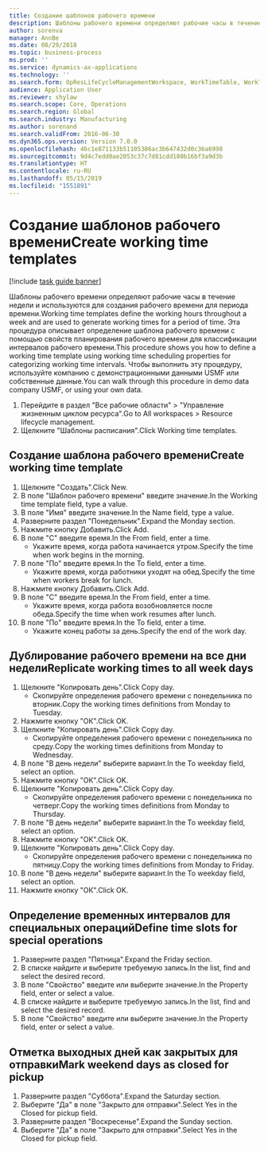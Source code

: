 ```yaml
---
title: Создание шаблонов рабочего времени
description: Шаблоны рабочего времени определяют рабочие часы в течение недели и используются для создания рабочего времени для периода времени.
author: sorenva
manager: AnnBe
ms.date: 08/29/2018
ms.topic: business-process
ms.prod: ''
ms.service: dynamics-ax-applications
ms.technology: ''
ms.search.form: OpResLifeCycleManagementWorkspace, WorkTimeTable, WorkTimeCopyDayDialog
audience: Application User
ms.reviewer: shylaw
ms.search.scope: Core, Operations
ms.search.region: Global
ms.search.industry: Manufacturing
ms.author: sorenand
ms.search.validFrom: 2016-06-30
ms.dyn365.ops.version: Version 7.0.0
ms.openlocfilehash: 46c1e871133b51105386ac3b647432d0c36a6998
ms.sourcegitcommit: 9d4c7edd0ae2053c37c7d81cdd180b16bf3a9d3b
ms.translationtype: HT
ms.contentlocale: ru-RU
ms.lasthandoff: 05/15/2019
ms.locfileid: "1551891"
---
```

# <a name="create-working-time-templates"></a><span data-ttu-id="16d0a-103">Создание шаблонов рабочего времени</span><span class="sxs-lookup"><span data-stu-id="16d0a-103">Create working time templates</span></span>

[!include [task guide banner](../../includes/task-guide-banner.md)]

<span data-ttu-id="16d0a-104">Шаблоны рабочего времени определяют рабочие часы в течение недели и используются для создания рабочего времени для периода времени.</span><span class="sxs-lookup"><span data-stu-id="16d0a-104">Working time templates define the working hours throughout a week and are used to generate working times for a period of time.</span></span> <span data-ttu-id="16d0a-105">Эта процедура описывает определение шаблона рабочего времени с помощью свойств планирования рабочего времени для классификации интервалов рабочего времени.</span><span class="sxs-lookup"><span data-stu-id="16d0a-105">This procedure shows you how to define a working time template using working time scheduling properties for categorizing working time intervals.</span></span> <span data-ttu-id="16d0a-106">Чтобы выполнить эту процедуру, используйте компанию с демонстрационными данными USMF или собственные данные.</span><span class="sxs-lookup"><span data-stu-id="16d0a-106">You can walk through this procedure in demo data company USMF, or using your own data.</span></span>

1. <span data-ttu-id="16d0a-107">Перейдите в раздел "Все рабочие области" > "Управление жизненным циклом ресурса".</span><span class="sxs-lookup"><span data-stu-id="16d0a-107">Go to All workspaces > Resource lifecycle management.</span></span>
2. <span data-ttu-id="16d0a-108">Щелкните "Шаблоны расписания".</span><span class="sxs-lookup"><span data-stu-id="16d0a-108">Click Working time templates.</span></span>

## <a name="create-working-time-template"></a><span data-ttu-id="16d0a-109">Создание шаблона рабочего времени</span><span class="sxs-lookup"><span data-stu-id="16d0a-109">Create working time template</span></span>
1. <span data-ttu-id="16d0a-110">Щелкните "Создать".</span><span class="sxs-lookup"><span data-stu-id="16d0a-110">Click New.</span></span>
2. <span data-ttu-id="16d0a-111">В поле "Шаблон рабочего времени" введите значение.</span><span class="sxs-lookup"><span data-stu-id="16d0a-111">In the Working time template field, type a value.</span></span>
3. <span data-ttu-id="16d0a-112">В поле "Имя" введите значение.</span><span class="sxs-lookup"><span data-stu-id="16d0a-112">In the Name field, type a value.</span></span>
4. <span data-ttu-id="16d0a-113">Разверните раздел "Понедельник".</span><span class="sxs-lookup"><span data-stu-id="16d0a-113">Expand the Monday section.</span></span>
5. <span data-ttu-id="16d0a-114">Нажмите кнопку Добавить.</span><span class="sxs-lookup"><span data-stu-id="16d0a-114">Click Add.</span></span>
6. <span data-ttu-id="16d0a-115">В поле "С" введите время.</span><span class="sxs-lookup"><span data-stu-id="16d0a-115">In the From field, enter a time.</span></span>
    * <span data-ttu-id="16d0a-116">Укажите время, когда работа начинается утром.</span><span class="sxs-lookup"><span data-stu-id="16d0a-116">Specify the time when work begins in the morning.</span></span>  
7. <span data-ttu-id="16d0a-117">В поле "По" введите время.</span><span class="sxs-lookup"><span data-stu-id="16d0a-117">In the To field, enter a time.</span></span>
    * <span data-ttu-id="16d0a-118">Укажите время, когда работники уходят на обед.</span><span class="sxs-lookup"><span data-stu-id="16d0a-118">Specify the time when workers break for lunch.</span></span>  
8. <span data-ttu-id="16d0a-119">Нажмите кнопку Добавить.</span><span class="sxs-lookup"><span data-stu-id="16d0a-119">Click Add.</span></span>
9. <span data-ttu-id="16d0a-120">В поле "С" введите время.</span><span class="sxs-lookup"><span data-stu-id="16d0a-120">In the From field, enter a time.</span></span>
    * <span data-ttu-id="16d0a-121">Укажите время, когда работа возобновляется после обеда.</span><span class="sxs-lookup"><span data-stu-id="16d0a-121">Specify the time when work resumes after lunch.</span></span>  
10. <span data-ttu-id="16d0a-122">В поле "По" введите время.</span><span class="sxs-lookup"><span data-stu-id="16d0a-122">In the To field, enter a time.</span></span>
    * <span data-ttu-id="16d0a-123">Укажите конец работы за день.</span><span class="sxs-lookup"><span data-stu-id="16d0a-123">Specify the end of the work day.</span></span>  

## <a name="replicate-working-times-to-all-week-days"></a><span data-ttu-id="16d0a-124">Дублирование рабочего времени на все дни недели</span><span class="sxs-lookup"><span data-stu-id="16d0a-124">Replicate working times to all week days</span></span>
1. <span data-ttu-id="16d0a-125">Щелкните "Копировать день".</span><span class="sxs-lookup"><span data-stu-id="16d0a-125">Click Copy day.</span></span>
    * <span data-ttu-id="16d0a-126">Скопируйте определения рабочего времени с понедельника по вторник.</span><span class="sxs-lookup"><span data-stu-id="16d0a-126">Copy the working times definitions from Monday to Tuesday.</span></span>  
2. <span data-ttu-id="16d0a-127">Нажмите кнопку "OК".</span><span class="sxs-lookup"><span data-stu-id="16d0a-127">Click OK.</span></span>
3. <span data-ttu-id="16d0a-128">Щелкните "Копировать день".</span><span class="sxs-lookup"><span data-stu-id="16d0a-128">Click Copy day.</span></span>
    * <span data-ttu-id="16d0a-129">Скопируйте определения рабочего времени с понедельника по среду.</span><span class="sxs-lookup"><span data-stu-id="16d0a-129">Copy the working times definitions from Monday to Wednesday.</span></span>  
4. <span data-ttu-id="16d0a-130">В поле "В день недели" выберите вариант.</span><span class="sxs-lookup"><span data-stu-id="16d0a-130">In the To weekday field, select an option.</span></span>
5. <span data-ttu-id="16d0a-131">Нажмите кнопку "OК".</span><span class="sxs-lookup"><span data-stu-id="16d0a-131">Click OK.</span></span>
6. <span data-ttu-id="16d0a-132">Щелкните "Копировать день".</span><span class="sxs-lookup"><span data-stu-id="16d0a-132">Click Copy day.</span></span>
    * <span data-ttu-id="16d0a-133">Скопируйте определения рабочего времени с понедельника по четверг.</span><span class="sxs-lookup"><span data-stu-id="16d0a-133">Copy the working times definitions from Monday to Thursday.</span></span>  
7. <span data-ttu-id="16d0a-134">В поле "В день недели" выберите вариант.</span><span class="sxs-lookup"><span data-stu-id="16d0a-134">In the To weekday field, select an option.</span></span>
8. <span data-ttu-id="16d0a-135">Нажмите кнопку "OК".</span><span class="sxs-lookup"><span data-stu-id="16d0a-135">Click OK.</span></span>
9. <span data-ttu-id="16d0a-136">Щелкните "Копировать день".</span><span class="sxs-lookup"><span data-stu-id="16d0a-136">Click Copy day.</span></span>
    * <span data-ttu-id="16d0a-137">Скопируйте определения рабочего времени с понедельника по пятницу.</span><span class="sxs-lookup"><span data-stu-id="16d0a-137">Copy the working times definitions from Monday to Friday.</span></span>  
10. <span data-ttu-id="16d0a-138">В поле "В день недели" выберите вариант.</span><span class="sxs-lookup"><span data-stu-id="16d0a-138">In the To weekday field, select an option.</span></span>
11. <span data-ttu-id="16d0a-139">Нажмите кнопку "OК".</span><span class="sxs-lookup"><span data-stu-id="16d0a-139">Click OK.</span></span>

## <a name="define-time-slots-for-special-operations"></a><span data-ttu-id="16d0a-140">Определение временных интервалов для специальных операций</span><span class="sxs-lookup"><span data-stu-id="16d0a-140">Define time slots for special operations</span></span>
1. <span data-ttu-id="16d0a-141">Разверните раздел "Пятница".</span><span class="sxs-lookup"><span data-stu-id="16d0a-141">Expand the Friday section.</span></span>
2. <span data-ttu-id="16d0a-142">В списке найдите и выберите требуемую запись.</span><span class="sxs-lookup"><span data-stu-id="16d0a-142">In the list, find and select the desired record.</span></span>
3. <span data-ttu-id="16d0a-143">В поле "Свойство" введите или выберите значение.</span><span class="sxs-lookup"><span data-stu-id="16d0a-143">In the Property field, enter or select a value.</span></span>
4. <span data-ttu-id="16d0a-144">В списке найдите и выберите требуемую запись.</span><span class="sxs-lookup"><span data-stu-id="16d0a-144">In the list, find and select the desired record.</span></span>
5. <span data-ttu-id="16d0a-145">В поле "Свойство" введите или выберите значение.</span><span class="sxs-lookup"><span data-stu-id="16d0a-145">In the Property field, enter or select a value.</span></span>

## <a name="mark-weekend-days-as-closed-for-pickup"></a><span data-ttu-id="16d0a-146">Отметка выходных дней как закрытых для отправки</span><span class="sxs-lookup"><span data-stu-id="16d0a-146">Mark weekend days as closed for pickup</span></span>
1. <span data-ttu-id="16d0a-147">Разверните раздел "Суббота".</span><span class="sxs-lookup"><span data-stu-id="16d0a-147">Expand the Saturday section.</span></span>
2. <span data-ttu-id="16d0a-148">Выберите "Да" в поле "Закрыто для отправки".</span><span class="sxs-lookup"><span data-stu-id="16d0a-148">Select Yes in the Closed for pickup field.</span></span>
3. <span data-ttu-id="16d0a-149">Разверните раздел "Воскресенье".</span><span class="sxs-lookup"><span data-stu-id="16d0a-149">Expand the Sunday section.</span></span>
4. <span data-ttu-id="16d0a-150">Выберите "Да" в поле "Закрыто для отправки".</span><span class="sxs-lookup"><span data-stu-id="16d0a-150">Select Yes in the Closed for pickup field.</span></span>


